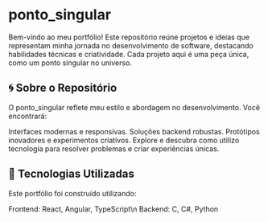 # ponto_singular
Bem-vindo ao meu portfólio! Este repositório reúne projetos e ideias que representam minha jornada no desenvolvimento de software, destacando habilidades técnicas e criatividade. Cada projeto aqui é uma peça única, como um ponto singular no universo.

## 🌀 Sobre o Repositório
O ponto_singular reflete meu estilo e abordagem no desenvolvimento. Você encontrará:

Interfaces modernas e responsivas.
Soluções backend robustas.
Protótipos inovadores e experimentos criativos.
Explore e descubra como utilizo tecnologia para resolver problemas e criar experiências únicas.

## 🚀 Tecnologias Utilizadas
Este portfólio foi construído utilizando:

Frontend: React, Angular, TypeScript\n
Backend: C, C#, Python
